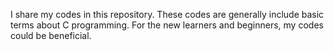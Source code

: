 I share my codes in this repository. These codes are generally include basic terms about C programming. For the new learners and beginners,
my codes could be beneficial.  
